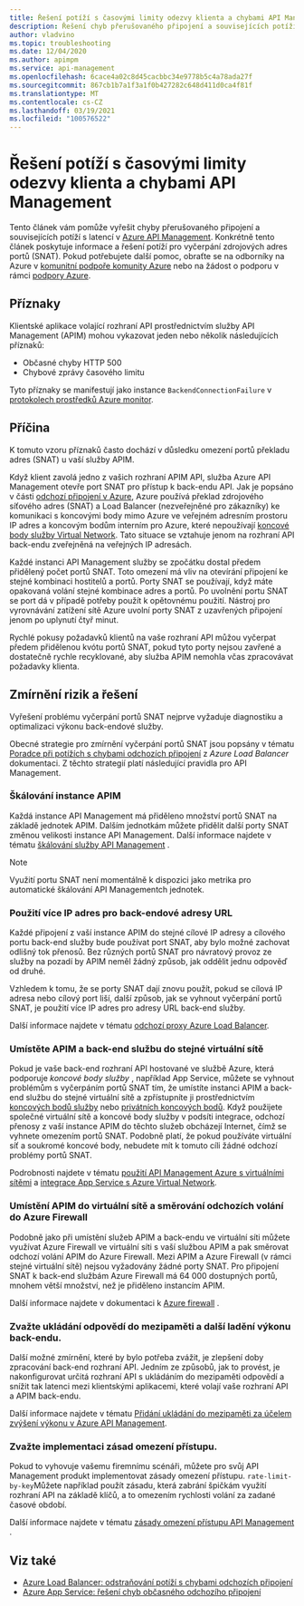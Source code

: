 ```yaml
---
title: Řešení potíží s časovými limity odezvy klienta a chybami API Management
description: Řešení chyb přerušovaného připojení a souvisejících potíží s latencí v API Management
author: vladvino
ms.topic: troubleshooting
ms.date: 12/04/2020
ms.author: apimpm
ms.service: api-management
ms.openlocfilehash: 6cace4a02c8d45cacbbc34e9778b5c4a78ada27f
ms.sourcegitcommit: 867cb1b7a1f3a1f0b427282c648d411d0ca4f81f
ms.translationtype: MT
ms.contentlocale: cs-CZ
ms.lasthandoff: 03/19/2021
ms.locfileid: "100576522"
---
```

# <a name="troubleshooting-client-response-timeouts-and-errors-with-api-management"></a>Řešení potíží s časovými limity odezvy klienta a chybami API Management

Tento článek vám pomůže vyřešit chyby přerušovaného připojení a souvisejících potíží s latencí v [Azure API Management](./api-management-key-concepts.md). Konkrétně tento článek poskytuje informace a řešení potíží pro vyčerpání zdrojových adres portů (SNAT). Pokud potřebujete další pomoc, obraťte se na odborníky na Azure v [komunitní podpoře komunity Azure](https://azure.microsoft.com/support/community/) nebo na žádost o podporu v rámci [podpory Azure](https://azure.microsoft.com/support/options/).

## <a name="symptoms"></a>Příznaky

Klientské aplikace volající rozhraní API prostřednictvím služby API Management (APIM) mohou vykazovat jeden nebo několik následujících příznaků:

* Občasné chyby HTTP 500
* Chybové zprávy časového limitu

Tyto příznaky se manifestují jako instance `BackendConnectionFailure` v [protokolech prostředků Azure monitor](../azure-monitor/essentials/resource-logs.md).

## <a name="cause"></a>Příčina

K tomuto vzoru příznaků často dochází v důsledku omezení portů překladu adres (SNAT) u vaší služby APIM.

Když klient zavolá jedno z vašich rozhraní APIM API, služba Azure API Management otevře port SNAT pro přístup k back-endu API. Jak je popsáno v části [odchozí připojení v Azure](../load-balancer/load-balancer-outbound-connections.md), Azure používá překlad zdrojového síťového adres (SNAT) a Load Balancer (nezveřejněné pro zákazníky) ke komunikaci s koncovými body mimo Azure ve veřejném adresním prostoru IP adres a koncovým bodům interním pro Azure, které nepoužívají [koncové body služby Virtual Network](../virtual-network/virtual-network-service-endpoints-overview.md). Tato situace se vztahuje jenom na rozhraní API back-endu zveřejněná na veřejných IP adresách.

Každé instanci API Management služby se zpočátku dostal předem přidělený počet portů SNAT. Toto omezení má vliv na otevírání připojení ke stejné kombinaci hostitelů a portů. Porty SNAT se používají, když máte opakovaná volání stejné kombinace adres a portů. Po uvolnění portu SNAT se port dá v případě potřeby použít k opětovnému použití. Nástroj pro vyrovnávání zatížení sítě Azure uvolní porty SNAT z uzavřených připojení jenom po uplynutí čtyř minut.

Rychlé pokusy požadavků klientů na vaše rozhraní API můžou vyčerpat předem přidělenou kvótu portů SNAT, pokud tyto porty nejsou zavřené a dostatečně rychle recyklované, aby služba APIM nemohla včas zpracovávat požadavky klienta.

## <a name="mitigations-and-solutions"></a>Zmírnění rizik a řešení

Vyřešení problému vyčerpání portů SNAT nejprve vyžaduje diagnostiku a optimalizaci výkonu back-endové služby.

Obecné strategie pro zmírnění vyčerpání portů SNAT jsou popsány v tématu [Poradce při potížích s chybami odchozích připojení](../load-balancer/troubleshoot-outbound-connection.md) z *Azure Load Balancer* dokumentaci. Z těchto strategií platí následující pravidla pro API Management.

### <a name="scale-your-apim-instance"></a>Škálování instance APIM

Každá instance API Management má přiděleno množství portů SNAT na základě jednotek APIM. Dalším jednotkám můžete přidělit další porty SNAT změnou velikosti instance API Management. Další informace najdete v tématu [škálování služby API Management](upgrade-and-scale.md#scale-your-api-management-service) .

> [!NOTE]
> Využití portu SNAT není momentálně k dispozici jako metrika pro automatické škálování API Managementch jednotek.

### <a name="use-multiple-ips-for-your-backend-urls"></a>Použití více IP adres pro back-endové adresy URL

Každé připojení z vaší instance APIM do stejné cílové IP adresy a cílového portu back-end služby bude používat port SNAT, aby bylo možné zachovat odlišný tok přenosů. Bez různých portů SNAT pro návratový provoz ze služby na pozadí by APIM neměl žádný způsob, jak oddělit jednu odpověď od druhé.

Vzhledem k tomu, že se porty SNAT dají znovu použít, pokud se cílová IP adresa nebo cílový port liší, další způsob, jak se vyhnout vyčerpání portů SNAT, je použití více IP adres pro adresy URL back-end služby.

Další informace najdete v tématu [odchozí proxy Azure Load Balancer](../load-balancer/load-balancer-outbound-connections.md).

### <a name="place-your-apim-and-backend-service-in-the-same-vnet"></a>Umístěte APIM a back-end službu do stejné virtuální sítě

Pokud je vaše back-end rozhraní API hostované ve službě Azure, která podporuje *koncové body služby* , například App Service, můžete se vyhnout problémům s vyčerpáním portů SNAT tím, že umístíte instanci APIM a back-end službu do stejné virtuální sítě a zpřístupníte ji prostřednictvím [koncových bodů služby](../virtual-network/virtual-network-service-endpoints-overview.md) nebo [privátních koncových bodů](../private-link/private-endpoint-overview.md). Když použijete společné virtuální sítě a koncové body služby v podsíti integrace, odchozí přenosy z vaší instance APIM do těchto služeb obcházejí Internet, čímž se vyhnete omezením portů SNAT. Podobně platí, že pokud používáte virtuální síť a soukromé koncové body, nebudete mít k tomuto cíli žádné odchozí problémy portů SNAT.

Podrobnosti najdete v tématu [použití API Management Azure s virtuálními sítěmi](api-management-using-with-vnet.md) a [integrace App Service s Azure Virtual Network](../app-service/web-sites-integrate-with-vnet.md).

### <a name="place-your-apim-in-a-virtual-network-and-route-outbound-calls-to-azure-firewall"></a>Umístění APIM do virtuální sítě a směrování odchozích volání do Azure Firewall

Podobně jako při umístění služeb APIM a back-endu ve virtuální síti můžete využívat Azure Firewall ve virtuální síti s vaší službou APIM a pak směrovat odchozí volání APIM do Azure Firewall. Mezi APIM a Azure Firewall (v rámci stejné virtuální sítě) nejsou vyžadovány žádné porty SNAT. Pro připojení SNAT k back-end službám Azure Firewall má 64 000 dostupných portů, mnohem větší množství, než je přiděleno instancím APIM.

Další informace najdete v dokumentaci k [Azure firewall](../firewall/overview.md) .

### <a name="consider-response-caching-and-other-backend-performance-tuning"></a>Zvažte ukládání odpovědí do mezipaměti a další ladění výkonu back-endu.

Další možné zmírnění, které by bylo potřeba zvážit, je zlepšení doby zpracování back-end rozhraní API. Jedním ze způsobů, jak to provést, je nakonfigurovat určitá rozhraní API s ukládáním do mezipaměti odpovědí a snížit tak latenci mezi klientskými aplikacemi, které volají vaše rozhraní API a APIM back-endu.

Další informace najdete v tématu [Přidání ukládání do mezipaměti za účelem zvýšení výkonu v Azure API Management](api-management-howto-cache.md).

### <a name="consider-implementing-access-restriction-policies"></a>Zvažte implementaci zásad omezení přístupu.

Pokud to vyhovuje vašemu firemnímu scénáři, můžete pro svůj API Management produkt implementovat zásady omezení přístupu. `rate-limit-by-key`Můžete například použít zásadu, která zabrání špičkám využití rozhraní API na základě klíčů, a to omezením rychlosti volání za zadané časové období.

Další informace najdete v tématu [zásady omezení přístupu API Management](api-management-access-restriction-policies.md) .

## <a name="see-also"></a>Viz také

* [Azure Load Balancer: odstraňování potíží s chybami odchozích připojení](../load-balancer/troubleshoot-outbound-connection.md)
* [Azure App Service: řešení chyb občasného odchozího připojení](../app-service/troubleshoot-intermittent-outbound-connection-errors.md)
